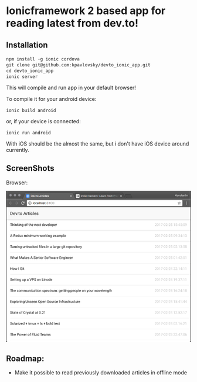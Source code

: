 # Ionicframework 2 based app for reading latest from dev.to!

## Installation

```
npm install -g ionic cordova
git clone git@github.com:kpavlovsky/devto_ionic_app.git
cd devto_ionic_app
ionic server
```

This will compile and run app in your default browser!

To compile it for your android device:

```
ionic build android
```

or, if your device is connected: 

```
ionic run android
```

With iOS should be the almost the same, but i don't have iOS device around currently.

## ScreenShots

Browser:

![Browser Article List](docs/browser_list.png "Browser Article List")



## Roadmap:
* Make it possible to read previously downloaded articles in offline mode


